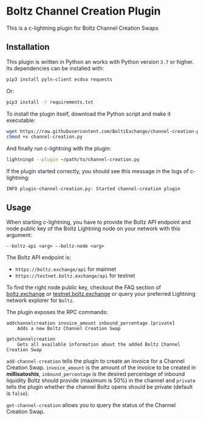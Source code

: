 # Boltz Channel Creation Plugin

This is a c-lightning plugin for Boltz Channel Creation Swaps

## Installation

This plugin is written in Python an works with Python version `3.7` or higher. Its dependencies can be installed with:

```bash
pip3 install pyln-client ecdsa requests
```

Or:

```bash
pip3 install -r requirements.txt
```

To install the plugin itself, download the Python script and make it executable:

```bash
wget https://raw.githubusercontent.com/BoltzExchange/channel-creation-plugin/master/channel-creation.py
chmod +x channel-creation.py
```

And finally run c-lightning with the plugin:

```bash
lightningd --plugin ~/path/to/channel-creation.py
```

If the plugin started correctly, you should see this message in the logs of c-lightning:

```
INFO plugin-channel-creation.py: Started channel-creation plugin
```

## Usage

When starting c-lightning, you have to provide the Boltz API endpoint and node public key of the Boltz Lightning node on your network with this argument:

```
--boltz-api <arg> --boltz-node <arg>
```

The Boltz API endpoint is:
- `https://boltz.exchange/api` for mainnet
- `https://testnet.boltz.exchange/api` for testnet

To find the right node public key, checkout the FAQ section of [boltz.exchange](https://boltz.exchange/faq) or [testnet.boltz.exchange](https://testnet.boltz.exchange/faq) or query your preferred Lightning network explorer for `Boltz`.

The plugin exposes the RPC commands:

```
addchannelcreation invoice_amount inbound_percentage [private]
    Adds a new Boltz Channel Creation Swap

getchannelcreation 
    Gets all available information about the added Boltz Channel Creation Swap
```

`add-channel-creation` tells the plugin to create an invoice for a Channel Creation Swap. `invoice_amount` is the amount of the invoice to be created in **millisatoshis**, `inbound_percentage` is the desired percentage of inbound liquidity Boltz should provide (maximum is 50%) in the channel and `private` tells the plugin whether the channel Boltz opens should be private (default is `false`).

`get-channel-creation` allows you to query the status of the Channel Creation Swap.

